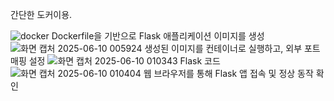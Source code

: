 간단한 도커이용.

![docker](https://github.com/user-attachments/assets/6583c78c-2159-436a-a013-ea3bd1d152c6)
Dockerfile을 기반으로 Flask 애플리케이션 이미지를 생성
![화면 캡처 2025-06-10 005924](https://github.com/user-attachments/assets/99004f92-3718-44f0-95e6-0fe80d431ada)
생성된 이미지를 컨테이너로 실행하고, 외부 포트 매핑 설정
![화면 캡처 2025-06-10 010343](https://github.com/user-attachments/assets/b1a11b3f-fd7b-4d1d-9813-96c1fb0f6887)
Flask 코드
![화면 캡처 2025-06-10 010404](https://github.com/user-attachments/assets/7e42843a-5377-4fb7-af49-29ad87ba8688)
웹 브라우저를 통해 Flask 앱 접속 및 정상 동작 확인
